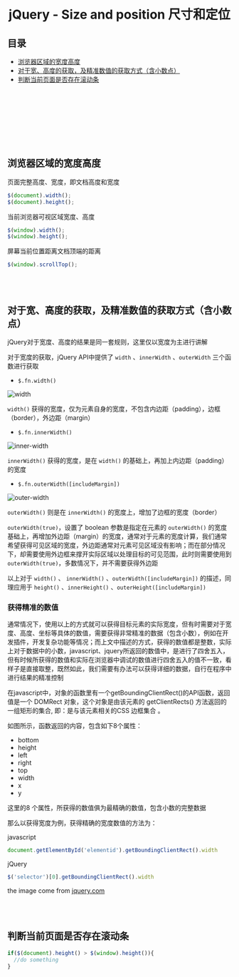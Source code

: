 # <div align="center">jQuery - Size and position 尺寸和定位</div>

## 目录

- [浏览器区域的宽度高度](#浏览器区域的宽度高度)
- [对于宽、高度的获取，及精准数值的获取方式（含小数点）](#user-content-对于宽高度的获取及精准数值的获取方式含小数点)
- [判断当前页面是否存在滚动条](#判断当前页面是否存在滚动条)




<br><br><br><br><br><br><br>


## 浏览器区域的宽度高度

页面完整高度、宽度，即文档高度和宽度
```js
$(document).width();
$(document).height();
```

当前浏览器可视区域宽度、高度
```js
$(window).width();
$(window).height();
```

屏幕当前位置距离文档顶端的距离
```js
$(window).scrollTop();
```

<br><br>

## 对于宽、高度的获取，及精准数值的获取方式（含小数点）

jQuery对于宽度、高度的结果是同一套规则，这里仅以宽度为主进行讲解 

对于宽度的获取，jQuery API中提供了 `width` 、`innerWidth` 、`outerWidth` 三个函数进行获取
 

- `$.fn.width()`

![width](https://terryz.github.io/image/document/width.png)


`width()` 获得的宽度，仅为元素自身的宽度，不包含内边距（padding），边框（border），外边距（margin）

 

- `$.fn.innerWidth()`

![inner-width](https://terryz.github.io/image/document/inner-width.png)


`innerWidth()` 获得的宽度，是在 `width()` 的基础上，再加上内边距（padding）的宽度


- `$.fn.outerWidth([includeMargin])`

![outer-width](https://terryz.github.io/image/document/outer-width.png)

`outerWidth()` 则是在 `innerWidth()` 的宽度上，增加了边框的宽度（border）

`outerWidth(true)`，设置了 boolean 参数是指定在元素的 `outerWidth()` 的宽度基础上，再增加外边距（margin）的宽度，通常对于元素的宽度计算，我们通常希望获得可见区域的宽度，外边距通常对元素可见区域没有影响；而在部分情况下，却需要使用外边框来撑开实际区域以处理目标的可见范围，此时则需要使用到 `outerWidth(true)`，多数情况下，并不需要获得外边距

以上对于 `width()` 、 `innerWidth()` 、`outerWidth([includeMargin])` 的描述，同理应用于 `height()` 、`innerHeight()` 、`outerHeight([includeMargin])`

 

### 获得精准的数值

通常情况下，使用以上的方式就可以获得目标元素的实际宽度，但有时需要对于宽度、高度、坐标等具体的数值，需要获得非常精准的数据（包含小数），例如在开发插件，开发复杂功能等情况；而上文中描述的方式，获得的数值都是整数，实际上对于数据中的小数，javascript、jquery所返回的数值中，是进行了四舍五入，但有时候所获得的数值和实际在浏览器中调试的数值进行四舍五入的值不一致，看样子是直接取整，既然如此，我们需要有办法可以获得详细的数据，自行在程序中进行结果的精准控制

在javascript中，对象的函数里有一个getBoundingClientRect()的API函数，返回值是一个 DOMRect 对象，这个对象是由该元素的 getClientRects() 方法返回的一组矩形的集合, 即：是与该元素相关的CSS 边框集合 。


如图所示，函数返回的内容，包含如下8个属性：

- bottom
- height
- left
- right
- top
- width
- x
- y

这里的8 个属性，所获得的数值俱为最精确的数值，包含小数的完整数据

那么以获得宽度为例，获得精确的宽度数值的方法为：

javascript
```js
document.getElementById('elementid').getBoundingClientRect().width
```

jQuery
```js
$('selector')[0].getBoundingClientRect().width
```
the image come from [jquery.com](jquery.com)

<br><br>

## 判断当前页面是否存在滚动条
```js
if($(document).height() > $(window).height()){
  //do something
}
```
<br><br>
